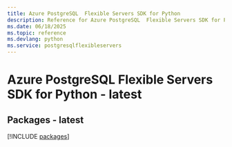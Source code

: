 ```yaml
---
title: Azure PostgreSQL  Flexible Servers SDK for Python
description: Reference for Azure PostgreSQL  Flexible Servers SDK for Python
ms.date: 06/18/2025
ms.topic: reference
ms.devlang: python
ms.service: postgresqlflexibleservers
---
```

# Azure PostgreSQL  Flexible Servers SDK for Python - latest
## Packages - latest
[!INCLUDE [packages](postgresql--flexible-servers-index.md)]